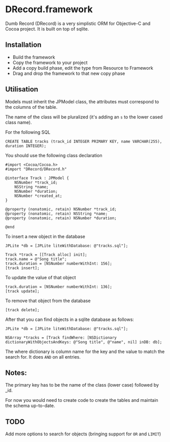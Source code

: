 # DRecord.framework

Dumb Record (DRecord) is a very simplistic ORM for Objective-C and Cocoa project. It is built on top of sqlite.

## Installation

* Build the framework
* Copy the framework to your project
* Add a copy build phase, edit the type from Resource to Framework
* Drag and drop the framework to that new copy phase

## Utilisation

Models must inherit the JPModel class, the attributes must correspond to the columns of the table.

The name of the class will be pluralized (it's adding an `s` to the lower cased class name).

For the following SQL

    CREATE TABLE tracks (track_id INTEGER PRIMARY KEY, name VARCHAR(255), duration INTEGER);

You should use the following class declaration

    #import <Cocoa/Cocoa.h>
    #import "DRecord/DRecord.h"

    @interface Track : JPModel {
        NSNumber *track_id;
        NSString *name;
        NSNumber *duration;
        NSNumber *created_at;
    }

    @property (nonatomic, retain) NSNumber *track_id;
    @property (nonatomic, retain) NSString *name;
    @property (nonatomic, retain) NSNumber *duration;

    @end

To insert a new object in the database

    JPLite *db = [JPLite liteWithDatabase: @"tracks.sql"];

    Track *track = [[Track alloc] init];
    track.name = @"Song title";
    track.duration = [NSNumber numberWithInt: 156];
    [track insert];

To update the value of that object

    track.duration = [NSNumber numberWithInt: 136];
    [track update];

To remove that object from the database

    [track delete];

After that you can find objects in a sqlite database as follows:

    JPLite *db = [JPLite liteWithDatabase: @"tracks.sql"];

    NSArray *tracks = [Track findWhere: [NSDictionary dictionaryWithObjectsAndKeys: @"Song title", @"name", nil] inDB: db];

The where dictionary is column name for the key and the value to match the search for. It does `AND` on all entries.

## Notes:

The primary key has to be the name of the class (lower case) followed by _id.

For now you would need to create code to create the tables and maintain the schema up-to-date.


## TODO

Add more options to search for objects (bringing support for `OR` and `LIMIT`)


